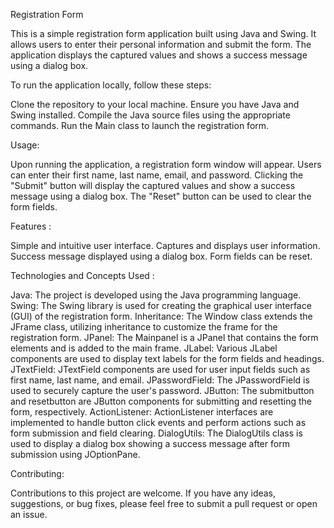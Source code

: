 Registration Form

This is a simple registration form application built using Java and Swing. It allows users to enter their personal information and submit the form. The application displays the captured values and shows a success message using a dialog box.

To run the application locally, follow these steps:

Clone the repository to your local machine.
Ensure you have Java and Swing installed.
Compile the Java source files using the appropriate commands.
Run the Main class to launch the registration form.

Usage:

Upon running the application, a registration form window will appear. Users can enter their first name, last name, email, and password. Clicking the "Submit" button will display the captured values and show a success message using a dialog box. The "Reset" button can be used to clear the form fields.

Features : 

Simple and intuitive user interface.
Captures and displays user information.
Success message displayed using a dialog box.
Form fields can be reset.

Technologies and Concepts Used : 

Java: The project is developed using the Java programming language.
Swing: The Swing library is used for creating the graphical user interface (GUI) of the registration form.
Inheritance: The Window class extends the JFrame class, utilizing inheritance to customize the frame for the registration form.
JPanel: The Mainpanel is a JPanel that contains the form elements and is added to the main frame.
JLabel: Various JLabel components are used to display text labels for the form fields and headings.
JTextField: JTextField components are used for user input fields such as first name, last name, and email.
JPasswordField: The JPasswordField is used to securely capture the user's password.
JButton: The submitbutton and resetbutton are JButton components for submitting and resetting the form, respectively.
ActionListener: ActionListener interfaces are implemented to handle button click events and perform actions such as form submission and field clearing.
DialogUtils: The DialogUtils class is used to display a dialog box showing a success message after form submission using JOptionPane.

Contributing:

Contributions to this project are welcome. If you have any ideas, suggestions, or bug fixes, please feel free to submit a pull request or open an issue.

